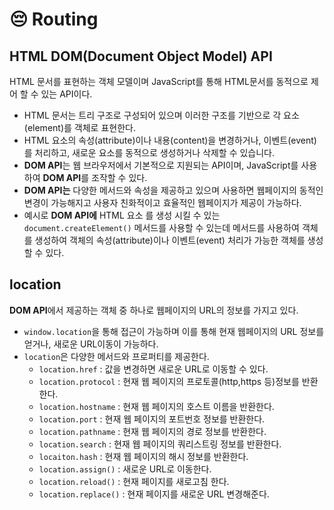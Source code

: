 # 😔 Routing

## HTML DOM(Document Object Model) API

HTML 문서를 표현하는 객체 모델이며 JavaScript를 통해 HTML문서를 동적으로 제어 할 수 있는 API이다.

* HTML 문서는 트리 구조로 구성되어 있으며 이러한 구조를 기반으로 각 요소(element)를 객체로 표현한다.
* HTML 요소의 속성(attribute)이나 내용(content)을 변경하거나, 이벤트(event)를 처리하고, 새로운 요소를 동적으로 생성하거나 삭제할 수 있습니다.
* **DOM API**는 웹 브라우저에서 기본적으로 지원되는 API이며, JavaScript를 사용하여 **DOM API**를 조작할 수 있다. &#x20;
* **DOM API는** 다양한 메서드와 속성을 제공하고 있으며 사용하면 웹페이지의 동적인 변경이 가능해지고 사용자 친화적이고 효율적인 웹페이지가 제공이 가능하다.
* 예시로 **DOM API에** HTML 요소 를 생성 시킬 수 있는 `document.createElement()`  메서드를 사용할 수 있는데 메서드를 사용하여 객체를 생성하여 객체의 속성(attribute)이나 이벤트(event) 처리가 가능한 객체를 생성할 수 있다. &#x20;

## location

**DOM API**에서 제공하는 객체 중 하나로 웹페이지의 URL의 정보를 가지고 있다.

* `window.location`을 통해 접근이 가능하며 이를 통해 현재 웹페이지의 URL 정보를 얻거나, 새로운 URL이동이 가능하다.
* `location`은 다양한 메서드와 프로퍼티를 제공한다.
  * `location.href` : 값을 변경하면 새로운 URL로 이동할 수 있다.
  * `location.protocol` : 현재 웹 페이지의 프로토콜(http,https 등)정보를 반환한다.
  * `location.hostname` : 현재 웹 페이지의 호스트 이름을 반환한다.
  * `location.port` : 현재 웹 페이지의 포트번호 정보를 반환한다.
  * `location.pathname` : 현재 웹 페이지의 경로 정보를 반환한다.
  * `location.search` : 현재 웹 페이지의 쿼리스트링 정보를 반환한다.
  * `locaiton.hash` : 현재 웹 페이지의 해시 정보를 반환한다.
  * `location.assign()` : 새로운 URL로 이동한다.
  * `location.reload()` : 현재 페이지를 새로고침 한다.
  * `location.replace()` : 현재 페이지를 새로운 URL 변경해준다.
